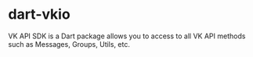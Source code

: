 # dart-vkio
VK API SDK is a Dart package allows you to access to all VK API methods such as Messages, Groups, Utils, etc.
